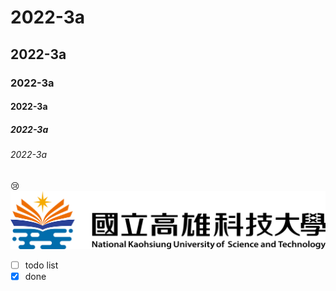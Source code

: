 # 2022-3a
## 2022-3a
### 2022-3a
#### 2022-3a
##### 2022-3a
###### 2022-3a

😢
![nkust](nkust.png "nkust")

- [ ] todo list
- [x] done
